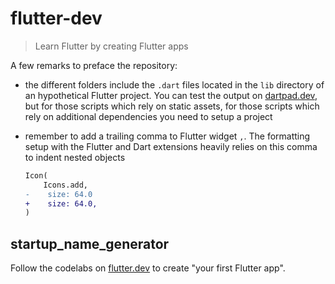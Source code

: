 # flutter-dev

> Learn Flutter by creating Flutter apps

A few remarks to preface the repository:

- the different folders include the `.dart` files located in the `lib` directory of an hypothetical Flutter project. You can test the output on [dartpad.dev](https://dartpad.dev/), but for those scripts which rely on static assets, for those scripts which rely on additional dependencies you need to setup a project

- remember to add a trailing comma to Flutter widget `,`. The formatting setup with the Flutter and Dart extensions heavily relies on this comma to indent nested objects

  ```diff
  Icon(
      Icons.add,
  -    size: 64.0
  +    size: 64.0,
  )
  ```

## startup_name_generator

Follow the codelabs on [flutter.dev](https://flutter.dev/docs/get-started/codelab) to create "your first Flutter app".
